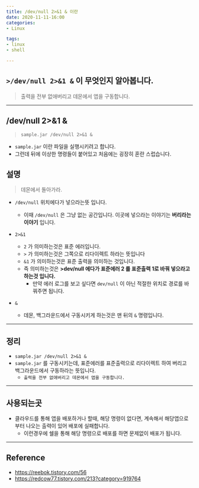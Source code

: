 ```yaml
---
title: /dev/null 2>&1 & 이란
date: 2020-11-11-16:00
categories:
- Linux

tags:
- linux
- shell

---
```


## `>/dev/null 2>&1 &` 이 무엇인지 알아봅니다.
> 출력을 전부 없애버리고 데몬에서 앱을 구동합니다.

---

## /dev/null 2>&1 &
> `sample.jar /dev/null 2>&1 &`

* `sample.jar` 이란 파일을 실행시키려고 합니다.
* 그런데 뒤에 이상한 명령들이 붙어있고 처음에는 굉장히 혼란 스럽습니다.

## 설명
> 데몬에서 돌아가라.


* `/dev/null` 위치에다가 넣으라는뜻 입니다.
  * 이때 `/dev/null` 은 그냥 없는 공간입니다. 이곳에 넣으라는 이야기는 **버리라는 이야기** 입니다.

* `2>&1`
  * `2` 가 의미하는것은 표준 에러입니다.
  * `>` 가 의미하는것은 그쪽으로 리다이렉트 하라는 뜻입니다
  * `&1` 가 의미하는것은 표준 출력을 의미하는 것입니다.
  * 즉 의미하는것은 **>dev/null 에다가 표준에러 2 를 표준출력 1로 바꿔 넣으라고 하는것 입니다.**
    * 만약 에러 로그를 보고 싶다면 `dev/null` 이 아닌 적절한 위치로 경로를 바꿔주면 됩니다.

* `&`
  * 데몬, 백그라운드에서 구동시키게 하는것은 맨 뒤의 `&` 명령입니다.

---

## 정리

* `sample.jar /dev/null 2>&1 &`
* `sample.jar` 를 구동시키는데, 표준에러를 표준출력으로 리다이렉트 하여 버리고 백그라운드에서 구동하라는 뜻입니다.
  * `출력을 전부 없애버리고 데몬에서 앱을 구동합니다.`

---

## 사용되는곳

* 클라우드를 통해 앱을 배포하거나 할때, 해당 명령이 없다면, 계속해서 해당앱으로부터 나오는 출력이 있어 배포에 실패합니다.
  * 이런경우에 쉘을 통해 해당 명령으로 배포를 하면 문제없이 배포가 됩니다.

---

## Reference
* https://reebok.tistory.com/56
* https://redcow77.tistory.com/213?category=919764